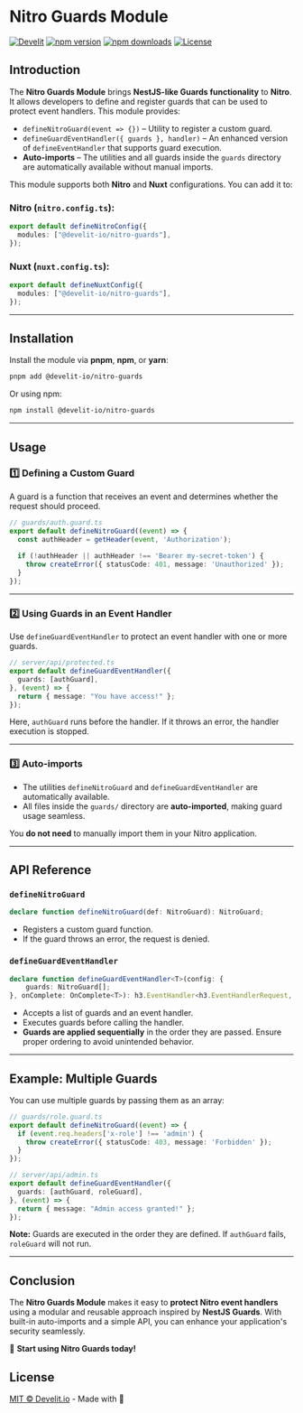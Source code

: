 # Nitro Guards Module

[![Develit][develit-src]][develit-href]
[![npm version][npm-version-src]][npm-version-href]
[![npm downloads][npm-downloads-src]][npm-downloads-href]
[![License][license-src]][license-href]

## Introduction
The **Nitro Guards Module** brings **NestJS-like Guards functionality** to **Nitro**. It allows developers to define and register guards that can be used to protect event handlers. This module provides:

- `defineNitroGuard(event => {})` – Utility to register a custom guard.
- `defineGuardEventHandler({ guards }, handler)` – An enhanced version of `defineEventHandler` that supports guard execution.
- **Auto-imports** – The utilities and all guards inside the `guards` directory are automatically available without manual imports.

This module supports both **Nitro** and **Nuxt** configurations. You can add it to:

### Nitro (`nitro.config.ts`):
```ts
export default defineNitroConfig({
  modules: ["@develit-io/nitro-guards"],
});
```

### Nuxt (`nuxt.config.ts`):
```ts
export default defineNuxtConfig({
  modules: ["@develit-io/nitro-guards"],
});
```

---

## Installation

Install the module via **pnpm**, **npm**, or **yarn**:
```sh
pnpm add @develit-io/nitro-guards
```

Or using npm:
```sh
npm install @develit-io/nitro-guards
```

---

## Usage

### 1️⃣ Defining a Custom Guard
A guard is a function that receives an event and determines whether the request should proceed.

```ts
// guards/auth.guard.ts
export default defineNitroGuard((event) => {
  const authHeader = getHeader(event, 'Authorization');
  
  if (!authHeader || authHeader !== 'Bearer my-secret-token') {
    throw createError({ statusCode: 401, message: 'Unauthorized' });
  }
});
```

---

### 2️⃣ Using Guards in an Event Handler
Use `defineGuardEventHandler` to protect an event handler with one or more guards.

```ts
// server/api/protected.ts
export default defineGuardEventHandler({
  guards: [authGuard],
}, (event) => {
  return { message: "You have access!" };
});
```

Here, `authGuard` runs before the handler. If it throws an error, the handler execution is stopped.

---

### 3️⃣ Auto-imports
- The utilities `defineNitroGuard` and `defineGuardEventHandler` are automatically available.
- All files inside the `guards/` directory are **auto-imported**, making guard usage seamless.

You **do not need** to manually import them in your Nitro application.

---

## API Reference

### `defineNitroGuard`
```ts
declare function defineNitroGuard(def: NitroGuard): NitroGuard;
```
- Registers a custom guard function.
- If the guard throws an error, the request is denied.

### `defineGuardEventHandler`
```ts
declare function defineGuardEventHandler<T>(config: {
    guards: NitroGuard[];
}, onComplete: OnComplete<T>): h3.EventHandler<h3.EventHandlerRequest, Promise<T>>;
```
- Accepts a list of guards and an event handler.
- Executes guards before calling the handler.
- **Guards are applied sequentially** in the order they are passed. Ensure proper ordering to avoid unintended behavior.

---

## Example: Multiple Guards

You can use multiple guards by passing them as an array:

```ts
// guards/role.guard.ts
export default defineNitroGuard((event) => {
  if (event.req.headers['x-role'] !== 'admin') {
    throw createError({ statusCode: 403, message: 'Forbidden' });
  }
});
```

```ts
// server/api/admin.ts
export default defineGuardEventHandler({
  guards: [authGuard, roleGuard],
}, (event) => {
  return { message: "Admin access granted!" };
});
```

**Note:** Guards are executed in the order they are defined. If `authGuard` fails, `roleGuard` will not run.

---

## Conclusion
The **Nitro Guards Module** makes it easy to **protect Nitro event handlers** using a modular and reusable approach inspired by **NestJS Guards**. With built-in auto-imports and a simple API, you can enhance your application's security seamlessly.

🚀 **Start using Nitro Guards today!**

## License
[MIT © Develit.io](./LICENSE.md) - Made with 💚

[npm-version-src]: https://img.shields.io/npm/v/@develit-io/nitro-guards/latest.svg?style=flat&colorA=18181B&colorB=28CF8D
[npm-version-href]: https://npmjs.com/package/@develit-io/nitro-guards

[npm-downloads-src]: https://img.shields.io/npm/dt/@develit-io/nitro-guards.svg?style=flat&colorA=18181B&colorB=28CF8D
[npm-downloads-href]: https://npmjs.com/package/@develit-io/nitro-guards

[license-src]: https://img.shields.io/npm/l/@develit-io/nitro-guards.svg?style=flat&colorA=18181B&colorB=28CF8D
[license-href]: https://npmjs.com/package/@develit-io/nitro-guards

[develit-src]: https://develit.io/develit-sticker.svg
[develit-href]: https://develit.io/en

